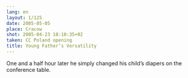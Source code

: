 ```yaml
---
lang: en
layout: 1/125
date: 2005-05-05
place: Cracow
shot: 2005-04-23 18:10:35+02
taken: CC Poland opening
title: Young Father’s Versatility
---
```


One and a half hour later he simply changed his child’s diapers on the conference table.
